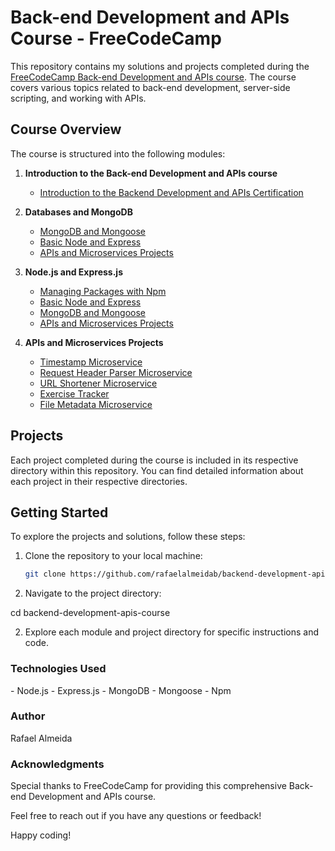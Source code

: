 # Back-end Development and APIs Course - FreeCodeCamp

This repository contains my solutions and projects completed during the [FreeCodeCamp Back-end Development and APIs course](https://www.freecodecamp.org/learn/back-end-development-and-apis/). The course covers various topics related to back-end development, server-side scripting, and working with APIs.

## Course Overview

The course is structured into the following modules:

1. **Introduction to the Back-end Development and APIs course**
   - [Introduction to the Backend Development and APIs Certification](https://www.freecodecamp.org/learn/back-end-development-and-apis/)

2. **Databases and MongoDB**
   - [MongoDB and Mongoose](https://www.freecodecamp.org/learn/back-end-development-and-apis/mongodb-and-mongoose/)
   - [Basic Node and Express](https://www.freecodecamp.org/learn/back-end-development-and-apis/basic-node-and-express/)
   - [APIs and Microservices Projects](https://www.freecodecamp.org/learn/back-end-development-and-apis/apis-and-microservices-projects/)

3. **Node.js and Express.js**
   - [Managing Packages with Npm](https://www.freecodecamp.org/learn/back-end-development-and-apis/managing-packages-with-npm/)
   - [Basic Node and Express](https://www.freecodecamp.org/learn/back-end-development-and-apis/basic-node-and-express/)
   - [MongoDB and Mongoose](https://www.freecodecamp.org/learn/back-end-development-and-apis/mongodb-and-mongoose/)
   - [APIs and Microservices Projects](https://www.freecodecamp.org/learn/back-end-development-and-apis/apis-and-microservices-projects/)

4. **APIs and Microservices Projects**
   - [Timestamp Microservice](https://www.freecodecamp.org/learn/back-end-development-and-apis/apis-and-microservices-projects/timestamp-microservice)
   - [Request Header Parser Microservice](https://www.freecodecamp.org/learn/back-end-development-and-apis/apis-and-microservices-projects/request-header-parser-microservice)
   - [URL Shortener Microservice](https://www.freecodecamp.org/learn/back-end-development-and-apis/apis-and-microservices-projects/url-shortener-microservice)
   - [Exercise Tracker](https://www.freecodecamp.org/learn/back-end-development-and-apis/apis-and-microservices-projects/exercise-tracker)
   - [File Metadata Microservice](https://www.freecodecamp.org/learn/back-end-development-and-apis/apis-and-microservices-projects/file-metadata-microservice)

## Projects

Each project completed during the course is included in its respective directory within this repository. You can find detailed information about each project in their respective directories.

## Getting Started

To explore the projects and solutions, follow these steps:

1. Clone the repository to your local machine:

   ```bash
   git clone https://github.com/rafaelalmeidab/backend-development-apis-course.git
   

1. Navigate to the project directory:

cd backend-development-apis-course

2. Explore each module and project directory for specific instructions and code.

<h3><b>Technologies Used</b></h3>
- Node.js
- Express.js
- MongoDB
- Mongoose
- Npm

<h3><b>Author</b></h3>
Rafael Almeida

<h3><b>Acknowledgments</b></h3>
Special thanks to FreeCodeCamp for providing this comprehensive Back-end Development and APIs course.

Feel free to reach out if you have any questions or feedback!

Happy coding!   